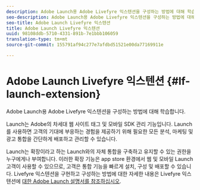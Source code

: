 ```yaml
---
description: Adobe Launch용 Adobe Livefyre 익스텐션을 구성하는 방법에 대해 학습합니다.
seo-description: Adobe Launch용 Adobe Livefyre 익스텐션을 구성하는 방법에 대해 학습합니다.
seo-title: Adobe Launch Livefyre 익스텐션
title: Adobe Launch Livefyre 익스텐션
uuid: 98108ddb-5710-4331-891b-7e1bbb106059
translation-type: tm+mt
source-git-commit: 155791af94c277e7afdbd51521e00da77169911e

---
```


# Adobe Launch Livefyre 익스텐션 {#lf-launch-extension}

Adobe Launch용 Adobe Livefyre 익스텐션을 구성하는 방법에 대해 학습합니다.

Launch는 Adobe의 차세대 웹 사이트 태그 및 모바일 SDK 관리 기능입니다. Launch를 사용하면 고객의 기대에 부응하는 경험을 제공하기 위해 필요한 모든 분석, 마케팅 및 광고 통합을 간단하게 배포하고 관리할 수 있습니다.

Launch는 확장이라고 하는 Launch와의 자체 통합을 구축하고 유지할 수 있는 권한을 누구에게나 부여합니다. 이러한 확장 기능은 app store 환경에서 웹 및 모바일 Launch 고객이 사용할 수 있으므로, 고객은 통합 기능을 빠르게 설치, 구성 및 배포할 수 있습니다. Livefyre 익스텐션을 구현하고 구성하는 방법에 대한 자세한 내용은 Livefyre 익스텐션에 [대한 Adobe Launch 설명서를 참조하십시오](https://docs.adobelaunch.com/extension-reference/web/adobe-livefyre-extension).
